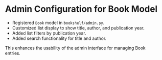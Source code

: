 # Admin Configuration for Book Model

- Registered `Book` model in `bookshelf/admin.py`.
- Customized list display to show title, author, and publication year.
- Added list filters by publication year.
- Added search functionality for title and author.

This enhances the usability of the admin interface for managing Book entries.
